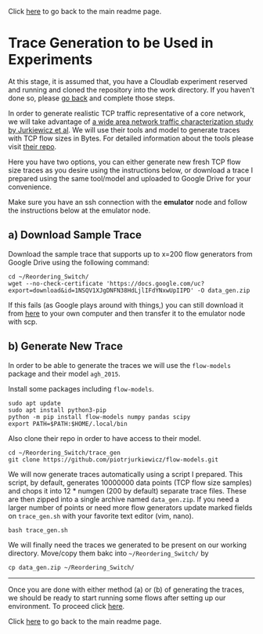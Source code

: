 Click [here](https://github.com/ufukusubutun/Reordering_Switch/blob/main/docs/trace_gen.md#trace-generation-to-be-used-in-experiments) to go back to the main readme page.

# Trace Generation to be Used in Experiments

At this stage, it is assumed that, you have a Cloudlab experiment reserved and running and cloned the repository into the work directory. If you haven't done so, please [go back](https://github.com/ufukusubutun/Reordering_Switch#trace-generation) and complete those steps. 

In order to generate realistic TCP traffic representative of a core network, we will take advantage of [a wide area network traffic characterization study by Jurkiewicz et al](https://arxiv.org/abs/1809.03486). We will use their tools and model to generate traces with TCP flow sizes in Bytes. For detailed information about the tools please visit [their repo](https://github.com/piotrjurkiewicz/flow-models).

Here you have two options, you can either generate new fresh TCP flow size traces as you desire using the instructions below, or download a trace I prepared using the same tool/model and uploaded to Google Drive for your convenience.

Make sure you have an ssh connection with the **emulator** node and follow the instructions below at the emulator node.

## a) Download Sample Trace
	
Download the sample trace that supports up to x=200 flow generators from Google Drive using the following command:

	cd ~/Reordering_Switch/
	wget --no-check-certificate 'https://docs.google.com/uc?export=download&id=1NSQV1XJgDNFN38HdLjlIFdYNxwUpIIPD' -O data_gen.zip

If this fails (as Google plays around with things,) you can still download it from [here](https://drive.google.com/file/d/1NSQV1XJgDNFN38HdLjlIFdYNxwUpIIPD/view) to your own computer and then transfer it to the emulator node with scp.

## b) Generate New Trace

In order to be able to generate the traces we will use the `flow-models` package and their model `agh_2015`. 

Install some packages including `flow-models`.

	sudo apt update
	sudo apt install python3-pip
	python -m pip install flow-models numpy pandas scipy
	export PATH=$PATH:$HOME/.local/bin

Also clone their repo in order to have access to their model.

	cd ~/Reordering_Switch/trace_gen
	git clone https://github.com/piotrjurkiewicz/flow-models.git

We will now generate traces automatically using a script I prepared. This script, by default, generates 10000000 data points (TCP flow size samples) and chops it into 12 * numgen (200 by default) separate trace files. These are then zipped into a single archive named `data_gen.zip`. If you need a larger number of points or need more flow generators update marked fields on `trace_gen.sh` with your favorite text editor (vim, nano).

	bash trace_gen.sh

We will finally need the traces we generated to be present on our working directory. Move/copy them bakc into `~/Reordering_Switch/` by

	cp data_gen.zip ~/Reordering_Switch/

----------

Once you are done with either method (a) or (b) of generating the traces, we should be ready to start running some flows after setting up our environment. To proceed click [here](https://github.com/ufukusubutun/Reordering_Switch/blob/main/docs/exp_run.md#running-the-experiment).


Click [here](https://github.com/ufukusubutun/Reordering_Switch/blob/main/docs/trace_gen.md#trace-generation-to-be-used-in-experiments) to go back to the main readme page.